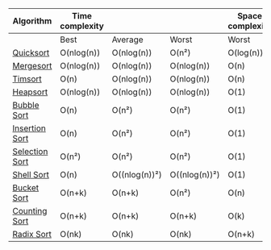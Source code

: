 | Algorithm                       | Time complexity |               |               | Space complexity |
| ------------------------------- | --------------- | ------------- | ------------- | ---------------- |
|                                 | Best            | Average       | Worst         | Worst            |
| [Quicksort](QuickSort)          | O(nlog(n))      | O(nlog(n))    | O(n²)         | O(log(n))        |
| [Mergesort](MergeSort)          | O(nlog(n))      | O(nlog(n))    | O(nlog(n))    | O(n)             |
| [Timsort](TimSort)              | O(n)            | O(nlog(n))    | O(nlog(n))    | O(n)             |
| [Heapsort](HeapSort)            | O(nlog(n))      | O(nlog(n))    | O(nlog(n))    | O(1)             |
| [Bubble Sort](BubbleSort)       | O(n)            | O(n²)         | O(n²)         | O(1)             |
| [Insertion Sort](InsertionSort) | O(n)            | O(n²)         | O(n²)         | O(1)             |
| [Selection Sort](SelectionSort) | O(n²)           | O(n²)         | O(n²)         | O(1)             |
| [Shell Sort](ShellSort)         | O(n)            | O((nlog(n))²) | O((nlog(n))²) | O(1)             |
| [Bucket Sort](BucketSort)       | O(n+k)          | O(n+k)        | O(n²)         | O(n)             |
| [Counting Sort](CountingSort)   | O(n+k)          | O(n+k)        | O(n+k)        | O(k)             |
| [Radix Sort](RadixSort)         | O(nk)           | O(nk)         | O(nk)         | O(n+k)           |
